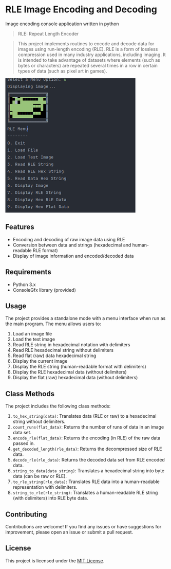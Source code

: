 # RLE Image Encoding and Decoding
Image encoding console application written in python

> RLE: Repeat Length Encoder

> This project implements routines to encode and decode data for images using run-length encoding (RLE). RLE is a form of lossless compression used in many industry applications, including imaging. It is intended to take advantage of datasets where elements (such as bytes or characters) are repeated several times in a row in certain types of data (such as pixel art in games).

![screenshot](./other/screenshot.png)

## Features

- Encoding and decoding of raw image data using RLE
- Conversion between data and strings (hexadecimal and human-readable RLE format)
- Display of image information and encoded/decoded data

## Requirements

- Python 3.x
- ConsoleGfx library (provided)

## Usage

The project provides a standalone mode with a menu interface when run as the main program. The menu allows users to:

1. Load an image file
2. Load the test image
3. Read RLE string in hexadecimal notation with delimiters
4. Read RLE hexadecimal string without delimiters
5. Read flat (raw) data hexadecimal string
6. Display the current image
7. Display the RLE string (human-readable format with delimiters)
8. Display the RLE hexadecimal data (without delimiters)
9. Display the flat (raw) hexadecimal data (without delimiters)

## Class Methods

The project includes the following class methods:

1. `to_hex_string(data)`: Translates data (RLE or raw) to a hexadecimal string without delimiters.
2. `count_runs(flat_data)`: Returns the number of runs of data in an image data set.
3. `encode_rle(flat_data)`: Returns the encoding (in RLE) of the raw data passed in.
4. `get_decoded_length(rle_data)`: Returns the decompressed size of RLE data.
5. `decode_rle(rle_data)`: Returns the decoded data set from RLE encoded data.
6. `string_to_data(data_string)`: Translates a hexadecimal string into byte data (can be raw or RLE).
7. `to_rle_string(rle_data)`: Translates RLE data into a human-readable representation with delimiters.
8. `string_to_rle(rle_string)`: Translates a human-readable RLE string (with delimiters) into RLE byte data.

## Contributing

Contributions are welcome! If you find any issues or have suggestions for improvement, please open an issue or submit a pull request.

## License

This project is licensed under the [MIT License](LICENSE).
